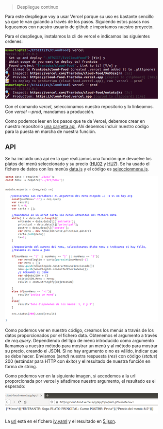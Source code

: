 > Despliegue continuo

Para este despliegue voy a usar Vercel porque su uso es bastante sencillo ya que te van guiando a través de los pasos. Siguiendo estos pasos nos logueamos con nuestro usuario de github e importamos nuestro proyecto.

Para el despliegue, instalamos la cli de vercel e indicamos las siguientes ordenes:

![](./imagenes/vercel-cli.png)

Con el comando *vercel*, seleccionamos nuestro repositorio y lo linkeamos. 
Con *vercel --prod*, mandamos a producción.

Como podemos leer en los pasos que te da Vercel, debemos crear en nuestro repositorio [una carpeta api](../api). Ahí debemos incluir nuestro código para la puesta en marcha de nuestra función.

## API

Se ha incluido una api en la que realizamos una función que devuelve los platos del menú seleccionado y su precio ([HU02](https://github.com/FranToBa/CloudFood/issues/3) y [HU7](https://github.com/FranToBa/CloudFood/issues/42)). Se ha usado el fichero de datos con los menús [data.js](../api/data.js) y el código es [seleccionmenu.js](../api/seleccionmenu.js).

![](./imagenes/cod-vercel.png)

Como podemos ver en nuestro código, creamos los menús a través de los datos proporcionados por el fichero data. Obtenemos el argumento a través de *req.query*. Dependiendo del tipo de menú introducido como argumento llamamos a nuestro método para mostrar un menú y al método para mostrar su precio, creando el JSON. Si no hay argumento o no es válido, indicar que se debe hacer. Enviamos (*send*) nuestra respuesta (*res*)  con código (*status*) 200 (estándar para HTTP con éxito) y el resultado de nuestra función en forma de string.

Como podemos ver en la siguiente imagen, si accedemos a la url proporcionada por vercel y añadimos nuestro argumento, el resultado es el esperado:

![](./imagenes/vercel-f.png)

 La [url](https://cloud-food.vercel.app/api/seleccionmenu.js?numMenu=1) está en el fichero [iv.yaml](./iv.yaml) y el resultado en [5.json](../5.json).

